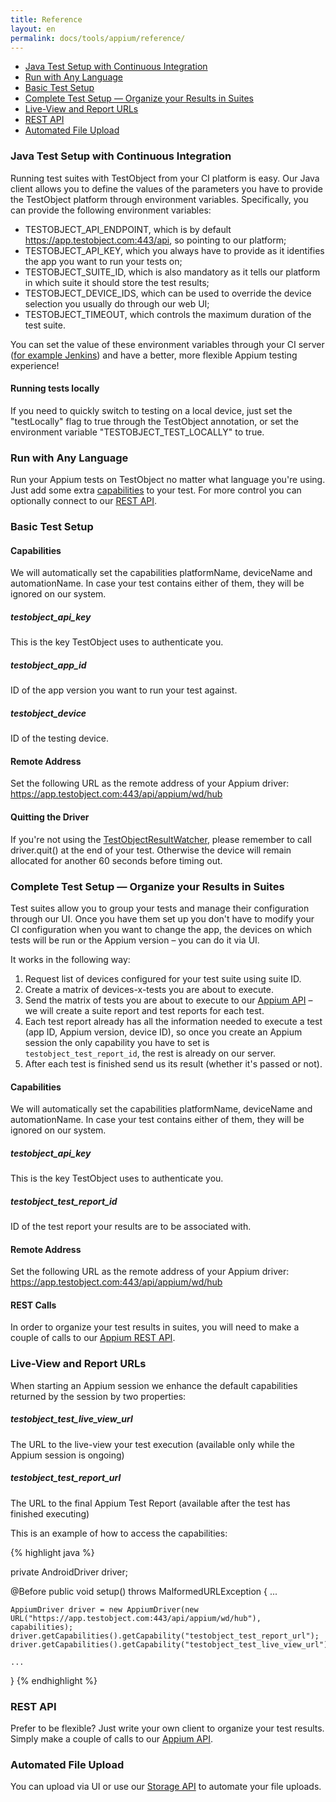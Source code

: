 ```yaml
---
title: Reference
layout: en
permalink: docs/tools/appium/reference/
---
```



<ul>
	<li><a href="#java-setup">Java Test Setup with Continuous Integration</a></li>
	<li><a href="#run-with-any-language">Run with Any Language</a></li>
	<li><a href="#basic-setup">Basic Test Setup</a></li>
	<li><a href="#suite-setup">Complete Test Setup &mdash; Organize your Results in Suites</a></li>
	<li><a href="#live-view-and-report-urls">Live-View and Report URLs</a></li>
	<li><a href="#rest-api">REST API</a></li>
	<li><a href="#automated-file-upload">Automated File Upload</a></li>
</ul>


<h3 id="java-setup">Java Test Setup with Continuous Integration</h3>

Running test suites with TestObject from your CI platform is easy. Our Java client allows you to define the values of the parameters you have to provide the TestObject platform through environment variables. Specifically, you can provide the following environment variables:

* TESTOBJECT_API_ENDPOINT, which is by default https://app.testobject.com:443/api, so pointing to our platform;
* TESTOBJECT_API_KEY, which you always have to provide as it identifies the app you want to run your tests on;
* TESTOBJECT_SUITE_ID, which is also mandatory as it tells our platform in which suite it should store the test results;
* TESTOBJECT_DEVICE_IDS, which can be used to override the device selection you usually do through our web UI;
* TESTOBJECT_TIMEOUT, which controls the maximum duration of the test suite.

You can set the value of these environment variables through your CI server (<a href="/docs/continuous-integration/appium-jenkins-gradle/">for example Jenkins</a>) and have a better, more flexible Appium testing experience!

<h4>Running tests locally</h4>
If you need to quickly switch to testing on a local device, just set the "testLocally" flag to true through the TestObject annotation, or set the environment variable "TESTOBJECT_TEST_LOCALLY" to true.


<h3 id="run-with-any-language">Run with Any Language</h3>

Run your Appium tests on TestObject no matter what language you're using. Just add some extra <a href="#general-test-setup">capabilities</a> to your test. For more control you can optionally connect to our <a href="/docs/api/appium">REST API</a>.


<h3 id="basic-setup">Basic Test Setup</h3>

<h4>Capabilities</h4>

We will automatically set the capabilities platformName, deviceName and automationName. In case your test contains either of them, they will be ignored on our system.


<h5>testobject_api_key</h5>

This is the key TestObject uses to authenticate you.


<h5>testobject_app_id</h5>

ID of the app version you want to run your test against.


<h5>testobject_device</h5>

ID of the testing device.


<h4>Remote Address</h4>

Set the following URL as the remote address of your Appium driver:<br>
https://app.testobject.com:443/api/appium/wd/hub


<h4>Quitting the Driver</h4>

If you're not using the <a href="/docs/tools/appium/setup">TestObjectResultWatcher</a>, please remember to call driver.quit() at the end of your test. Otherwise the device will remain allocated for another 60 seconds before timing out.


<h3 id="suite-setup">Complete Test Setup &mdash; Organize your Results in Suites</h3>

Test suites allow you to group your tests and manage their configuration through our UI. Once you have them set up you don't have to modify your CI configuration when you want to change the app, the devices on which tests will be run or the Appium version &ndash; you can do it via UI.

It works in the following way:

1. Request list of devices configured for your test suite using suite ID.
2. Create a matrix of devices-x-tests you are about to execute.
3. Send the matrix of tests you are about to execute to our <a href="/docs/api/appium">Appium API</a> &ndash; we will create a suite report and test reports for each test.
4. Each test report already has all the information needed to execute a test (app ID, Appium version, device ID), so once you create an Appium session the only capability you have to set is `testobject_test_report_id`, the rest is already on our server.
5. After each test is finished send us its result (whether it's passed or not).


<h4>Capabilities</h4>

We will automatically set the capabilities platformName, deviceName and automationName. In case your test contains either of them, they will be ignored on our system.


<h5>testobject_api_key</h5>

This is the key TestObject uses to authenticate you.


<h5>testobject_test_report_id</h5>

ID of the test report your results are to be associated with.


<h4>Remote Address</h4>

Set the following URL as the remote address of your Appium driver:<br>
https://app.testobject.com:443/api/appium/wd/hub


<h4>REST Calls</h4>

In order to organize your test results in suites, you will need to make a couple of calls to our <a href="/docs/api/appium">Appium REST API</a>.


<h3>Live-View and Report URLs</h3>

When starting an Appium session we enhance the default capabilities returned by the session by two properties:


<h5>testobject_test_live_view_url</h5>

The URL to the live-view your test execution (available only while the Appium session is ongoing)


<h5>testobject_test_report_url</h5>

The URL to the final Appium Test Report (available after the test has finished executing)


This is an example of how to access the capabilities:

{% highlight java %}

private AndroidDriver driver;

@Before
public void setup() throws MalformedURLException {
	...

	AppiumDriver driver = new AppiumDriver(new URL("https://app.testobject.com:443/api/appium/wd/hub"), capabilities);
	driver.getCapabilities().getCapability("testobject_test_report_url");
	driver.getCapabilities().getCapability("testobject_test_live_view_url");

	...
}
{% endhighlight %}


<h3 id="rest-api">REST API</h3>

Prefer to be flexible? Just write your own client to organize your test results. Simply make a couple of calls to our <a href="/docs/api/appium">Appium API</a>.


<h3 id="automated-file-upload">Automated File Upload</h3>

You can upload via UI or use our <a href="/docs/api/storage">Storage API</a> to automate your file uploads.
